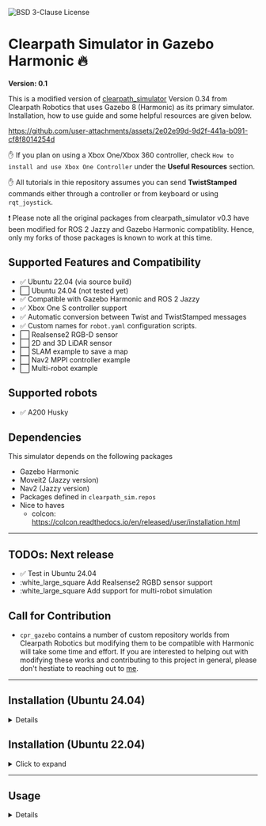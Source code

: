 ![BSD 3-Clause License](https://img.shields.io/badge/License-BSD%203--Clause-blue.svg)

# Clearpath Simulator in Gazebo Harmonic :fire:

**Version: 0.1**

This is a modified version of [clearpath_simulator](https://github.com/clearpathrobotics/clearpath_simulator) Version 0.34 from Clearpath Robotics that uses Gazebo 8 (Harmonic) as its primary simulator. Installation, how to use guide and some helpful resources are given below. 



https://github.com/user-attachments/assets/2e02e99d-9d2f-441a-b091-cf8f8014254d



:hand: If you plan on using a Xbox One/Xbox 360 controller, check ```How to install and use Xbox One Controller``` under the **Useful Resources** section. 

:hand: All tutorials in thie repository assumes you can send **TwistStamped** commands either through a controller or from keyboard or using ```rqt_joystick```.

:heavy_exclamation_mark: Please note all the original packages from clearpath_simulator v0.3 have been modified for ROS 2 Jazzy and Gazebo Harmonic compatiblity. Hence, only my forks of those packages is known to work at this time.

## Supported Features and Compatibility

- :white_check_mark: Ubuntu 22.04 (via source build)
- :white_large_square: Ubuntu 24.04 (not tested yet)
- :white_check_mark: Compatible with Gazebo Harmonic and ROS 2 Jazzy
- :white_check_mark: Xbox One S controller support
- :white_check_mark: Automatic conversion between Twist and TwistStamped messages
- :white_check_mark: Custom names for ```robot.yaml``` configuration scripts.
- :white_large_square: Realsense2 RGB-D sensor
- :white_large_square: 2D and 3D LiDAR sensor
- :white_large_square: SLAM example to save a map
- :white_large_square: Nav2 MPPI controller example
- :white_large_square: Multi-robot example

## Supported robots

- :white_check_mark: A200 Husky

## Dependencies

This simulator depends on the following packages

- Gazebo Harmonic
- Moveit2 (Jazzy version)
- Nav2 (Jazzy version)
- Packages defined in ```clearpath_sim.repos```
- Nice to haves
  - colcon: https://colcon.readthedocs.io/en/released/user/installation.html

---

## TODOs: Next release

- :white_check_mark: Test in Ubuntu 24.04
- :white_large_square Add Realsense2 RGBD sensor support
- :white_large_square Add support for multi-robot simulation

## Call for Contribution

- ```cpr_gazebo``` contains a number of custom repository worlds from Clearpath Robotics but modifying them to be compatible with Harmonic will take some time and effort. If you are interested to helping out with modifying these works and contributing to this project in general, please don't hestiate to reaching out to [me](mechazo11.github.io).

---

## Installation (Ubuntu 24.04)
<details>

* Install ROS 2 Jazzy desktop: https://docs.ros.org/en/jazzy/Installation/Ubuntu-Install-Debs.html

* Build this workspace

```bash
cd ~
git clone https://github.com/Mechazo11/clearpath_simulator_harmonic
mkdir ~/clearpath_simulator_harmonic_ws/
cd ~/clearpath_simulator_harmonic/
vcs import src < clearpath_sim.repos --recursive
rosdep install -r --from-paths src --rosdistro jazzy -i -y
sudo apt install ros-jazzy-rmw-cyclonedds-cpp
source /opt/ros/jazzy/setup.bash
colcon build --symlink-install --cmake-args -DCMAKE_CXX_FLAGS="-w"
```
</details>

## Installation (Ubuntu 22.04)
<details>
<summary>Click to expand</summary>
- If you are using Ubuntu 22.04, and had previously used ROS 2 Humble, you need to first ensure that the ROS 2 Humble global workspace is not sourced. The first step is to just comment out ```source /opt/ros/humble/setup.bash``` from ```.bashrc``` file.

- [Optional] step: Remove ```/opt/ros/humble``` from global ```PATH``` variable.

```bash
echo $PATH # check /opt/ros/humble is included in the PATH variable
export PATH=$(echo $PATH | tr ':' '\n' | grep -v "/opt/ros/humble" | tr '\n' ':' | sed 's/:$//')
```

- **WARNING!!** in the event the above doesn't work, the easiest thing to do is to remove ROS 2 Humble binaries from **system-level** using ```sudo apt remove ros-humble*```. Please note, if you need to use ROS 2 Humble again, you would need to reinstall the binaries or build ROS 2 humble from source.

### Install Prerequisits

```bash
sudo apt update
sudo apt upgrade
sudo apt-get install python3-dev python3-tk libyaml-cpp-dev joystick
pip3 install numpy catkin_pkg empy lark jinja2 typeguard pyyaml 
```

### Build and Install this workspace

Build and install the following workspaces in sequence. Will take about ~1 hour and ~35-40 GB disk space
  
- Build a **ROS 2 Jazzy** workspace: <https://github.com/Mechazo11/ubuntu22_jazzy_ws>

- Build **Gazebo Harmonic** workspace: <https://github.com/Mechazo11/gazebo_harmonic_ws>

- Build **Moveit2, Nav2** (Jazzy compatible) workspace: <https://github.com/Mechazo11/moveit2_jazzy_ws>

- Build this workspace using the following steps

```bash
cd ~
git clone https://github.com/Mechazo11/clearpath_simulator_harmonic_ws.git
cd clearpath_simulator_harmonic_ws/
vcs import src < clearpath_sim.repos --recursive
rosdep install -r --from-paths src --rosdistro jazzy -i -y
source ~/ubuntu22_jazzy_ws/install/setup.bash
source ~/gazebo_harmonic_ws/install/setup.bash
source ~/moveit2_nav2_jazzy_ws/install/setup.bash
colcon build --symlink-install --cmake-args -DCMAKE_CXX_FLAGS="-w"
```
</details>

---

## Usage
<details>
  <!-- <summary>Click to expand</summary> -->

  ### Ubuntu 22.04 (Source build)
  <details>
  - In a new terminal, source all workspaces in the following sequence

  ```bash
  source ~/ubuntu22_jazzy_ws/install/setup.bash
  source ~/gazebo_harmonic_ws/install/setup.bash
  source ~/moveit2_jazzy_ws/install/setup.bash
  source ~/clearpath_simulator_harmonic_ws/install/setup.bash
  ```
  </details>

  ### Ubuntu 24.04 (global workspace)

  <details>

  ```bash
  source /opt/ros/jazzy/setup.bash
  source ~/clearpath_simulator_harmonic_ws/install/setup.bash
  ```
  </details>

  ### Setup Environment variables
  <details>
  * Append location of the ```world``` file to the current value of ```GZ_SIM_RESOURCE_PATH``` env variable

  ```bash
  export GZ_VERSION=harmonic 
  export GZ_SIM_RESOURCE_PATH=$GZ_SIM_RESOURCE_PATH:~/clearpath_simulator_harmonic_ws/install/clearpath_gz/share/clearpath_gz/worlds
  ```
  </details>

  ### Update udev rules [OPTIONAL]
  <details>
  * Recreate symlink and reload udev rules. This example is for xbox but the same rule applies for PS4 / PS5 controllers

  ```bash
  sudo ln -s /dev/input/js2 /dev/input/xbox
  sudo udevadm control --reload-rules
  sudo udevadm trigger
  ls -l /dev/input/xbox
  ```
  </details>

  ### Launch simulation
  <details>

  ```bash
  ros2 launch clearpath_gz empty_launch.py robot_config_yaml:=husky_a200_sample.yaml
  ```
  
  * Test robot's movement with a TwistStamped message

  ```bash
  ros2 topic pub /a200_0000/platform_velocity_controller/cmd_vel geometry_msgs/msg/TwistStamped "{header: {stamp: {sec: 0, nanosec: 0}, frame_id: 'base_link'}, twist: {linear: {x: 1.0, y: 0.0, z: 0.0}, angular: {x: 0.0, y: 0.0, z: 0.5}}}"
  ```

  * If the robot moves, then all controller configurations have been setup correctly, now we can use a gamepad to control the robot

  * Teleop with gamepad
    - Press and Hold ```LB``` to enable teleop
    - Press and Hold ```RB``` to enable faster movement
    - Analog stick 1 controls both linear and angular velocities

  - Launch the ```warehouse_cpr``` world that brings in a A200 Husky robot

  ```bash
  ros2 launch clearpath_gz simulation.launch.py robot_config_yaml:=husky_a200_sample.yaml world:=warehouse_cpr
  ```
</details>

---

## Useful Resources
<details>
  <summary>Click to expand</summary>

  ### Websites and materials
  <details>

  - Clearpath uses a **single yaml** file to define its robots. More details here <https://docs>. clearpathrobotics.com/docs/ros/config/yaml/overview/.
  - [Simulate](https://docs.clearpathrobotics.com/docs/ros/tutorials/simulator/simulate/)
  - [Migration from Gazebo Classic: SDF](https://gazebosim.org/api/sim/8/migrationsdf.html)
  - [ROS 2 and Gazebo Integration Best Practices](https://vimeo.com/showcase/9954564/video/767127300)
  - [Spherical Coordinates](https://gazebosim.org/api/sim/8/spherical_coordinates.html)
  - [Finding resources](https://gazebosim.org/api/sim/8/resources.html)
  - [GZ_SIM_RESOURCE_PATH](https://robotics.stackexchange.com/questions/108511/what-should-gz-sim-resource-path-be-pointing-to)
  - [ros2_control_demos](https://github.com/ros-controls/ros2_control_demos)
  - [Simulation of a 4WS Robot Using ROS2 Control and Gazebo](https://www.youtube.com/watch?v=VX53gAXafUA): This example moved a 4W drive robot using ros2_control
  - teleop_twist_joy: <https://github.com/ros2/teleop_twist_joy>
  - Teleo with a joystick: <https://articulatedrobotics.xyz/tutorials/mobile-robot/applications/teleop/>
  - teleop_twist_joy: <https://github.com/ros2/teleop_twist_joy>
  - On using Substitutions in ROS 2 launch files: <https://daobook.github.io/ros2-docs/xin/Tutorials/Launch-Files/Using-Substitutions.html>
  - Pose publisher demo: <https://github.com/gazebosim/gz-sim/blob/gz-sim8/examples/worlds/pose_publisher.sdf>
  - Documentations on using gazebo_ros2_control: <https://control.ros.org/rolling/doc/gazebo_ros2_control/doc/index.html>
  - ROS 2 Gazebo tutorial robot simulation with `ros2_control`: <https://www.youtube.com/watch?v=PM_1Nb9u-N0>
  - An excellent example for correctly defining `ros2_control` plugin names to connect with Gazebo Harmonic: <https://www.youtube.com/watch?v=u54WAlAewMU>
  - Convert Twist to TwistStamped message: <https://github.com/joshnewans/twist_stamper>
  - Complete list of Github markdown emoji support: <https://gist.github.com/rxaviers/7360908>

  </details>


  ### Basics of Gazebo topic CLI
  <details>
  - To list all published topic ```gz topic -l```
  - To echo a gz topic: ```gz topic -e --topic  /model/a200_0000/robot/cmd_vel```
  </details>

  ### Some notes on this software stack
  <details>
  - Joystick nodes are launched from the ```clearpath_common/clearpath_control/teleop_joy.launch.py``` file
  - To find out where `ros2_control`, `gazebo` plugins and `ros_gz_bridge` elements of A200 Husky robots are defined, start looking into ```clearpath_common/clearpath_platform_description/urdf/a200```. The same is true for the other supported robots
  </details>

  ## How to install and use Xbox One Controller [OPTIONAL]
  <details>
  The following instructions are valid for a Xbox One game controller and Ubuntu 22.04 / 24/04.

  - Ensure ```dkms```, ```bluez``` and ```xpadneo``` drivers are installed. Bu default ```dkms``` and ```linux headers``` will be installed in Ubuntu 22.04. Install ```bluez```: ```sudo apt-get install bluez```

  - Install ```xpadneo```

  ```bash
  cd ~Downloads/
  git clone https://github.com/atar-axis/xpadneo.git
  cd ~xpandneo/
  sudo ./install.sh
  ```

  - Pair a Xbox controller, follow the steps shown below

  <img src="docs/gamepad_connection.png" alt="alt text" style="height:500px; width:auto; object-fit: cover;">

  - Clone ```joy_tester``` library and build it

  ```bash
  cd ~/clearpath_simulator_harmonic_ws/src
  git clone https://github.com/joshnewans/joy_tester.git
  cd ..
  colcon build --symlink-install --packages-select joy_tester
  source ./install/setup.bash
  ```

  - Then launch the ```joy_tester``` package to test if all the buttons are working properly.

  - In one terminal, run the teleop_twist_joy

  ```bash
  ros2 launch teleop_twist_joy teleop-launch.py joy_config:='xbox'
  ```

  - In the other terminal run the ```test_joy```

  ```bash
  source ~/clearpath_simulator_harmonic_ws/install/setup.bash
  ros2 run joy_tester test_joy
  ```

  - If successfull you should see something like the following
  <img src="docs/joy_test.png" alt="alt text" style="height:500px; width:auto; object-fit: cover;">

  - Now identify which ```jsx``` represents the connected gamepad. First find out how many ```jsx``` device nodes are there

  ```bash
  ls /dev/input/js*
  ```

  - Test each node until you find the one that reacts with a button press. In my case it was ```js2``` node

  ```bash
  jstest /dev/input/js2
  ```

  - Now create a symbolic link between this node and ```/dev/input/xbox``` and create udev rule

    - Create symbolic links and ```udev``` rule: ```sudo ln -s /dev/input/js2 /dev/input/xbox```
    - Identify unique properties:
    
    ```bash
    udevadm info -a -n /dev/input/js2 | grep -E 'ATTRS{idVendor}|ATTRS{idProduct}|ATTRS{name}'
    ```.
    
    An **example** is shown below, DO NOT COPY THESE

    ```bash
      ATTRS{name}=="Xbox Wireless Controller"
      ATTRS{idProduct}=="0032"
      ATTRS{idVendor}=="8087"
      ATTRS{idProduct}=="0608"
      ATTRS{idVendor}=="05e3"
      ATTRS{idProduct}=="0002"
      ATTRS{idVendor}=="1d6b"
    ```

    - Create udev rule file: ```sudo nano /etc/udev/rules.d/99-xbox-controller.rules``` and copy these attributes (after filling them out wiht idVendor and idProduct unique to your controller)

    ```bash
    SUBSYSTEM=="input", KERNEL=="js[0-9]*", ATTRS{idVendor}=="05e3", ATTRS{idProduct}=="0002", SYMLINK+="input/xbox"
    ```
    
    Make sure to change with actual values
    - Reload Udev rules and trigger

    ```bash
      sudo udevadm control --reload-rules
      sudo udevadm trigger
    ```

    - Verify simlink: ```ls -l /dev/input/xbox``` you should see something like this
    <img src="docs/symlink.png" alt="alt text" style="height:50px; width:auto; object-fit: cover;">
  </details>
</details>

---
